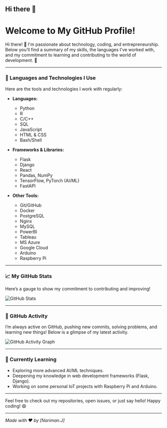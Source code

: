 ## Hi there 👋

<!--
**snowholt/snowholt** is a ✨ _special_ ✨ repository because its `README.md` (this file) appears on your GitHub profile.

Here are some ideas to get you started:

- 🔭 I’m currently working on ...
- 🌱 I’m currently learning ...
- 👯 I’m looking to collaborate on ...
- 🤔 I’m looking for help with ...
- 💬 Ask me about ...
- 📫 How to reach me: ...
- 😄 Pronouns: ...
- ⚡ Fun fact: ...
-->
# Welcome to My GitHub Profile!

Hi there! 👋 I'm passionate about technology, coding, and entrepreneurship. Below you’ll find a summary of my skills, the languages I've worked with, and my commitment to learning and contributing to the world of development. 🚀

---

### 🔧 Languages and Technologies I Use
Here are the tools and technologies I work with regularly:

- **Languages:**
  - Python 
  - R 
  - C/C++ 
  - SQL 
  - JavaScript 
  - HTML & CSS 
  - Bash/Shell 
  
    

- **Frameworks & Libraries:**
  - Flask
  - Django
  - React
  - Pandas, NumPy
  - TensorFlow, PyTorch (AI/ML)
  - FastAPI
  
- **Other Tools:**
  - Git/GitHub
  - Docker
  - PostgreSQL
  - Nginx
  - MySQL
  - PowerBI
  - Tableau
  - MS Azure
  - Google Cloud
  - Arduino
  - Raspberry Pi

---

### 📈 My GitHub Stats

Here’s a gauge to show my commitment to contributing and improving!

![GitHub Stats](https://github-readme-stats.vercel.app/api?username=snowholt&show_icons=true&theme=radical)

---

### 📅 GitHub Activity

I’m always active on GitHub, pushing new commits, solving problems, and learning new things! Below is a glimpse of my latest activity.

![GitHub Activity Graph](https://github-profile-summary-cards.vercel.app/api/cards/profile-details?username=snowholt&theme=react)

---

### 🌱 Currently Learning
- Exploring more advanced AI/ML techniques.
- Deepening my knowledge in web development frameworks (Flask, Django).
- Working on some personal IoT projects with Raspberry Pi and Arduino. 

---

Feel free to check out my repositories, open issues, or just say hello! Happy coding! 😄

---
*Made with ❤️ by [Nariman.J]*
